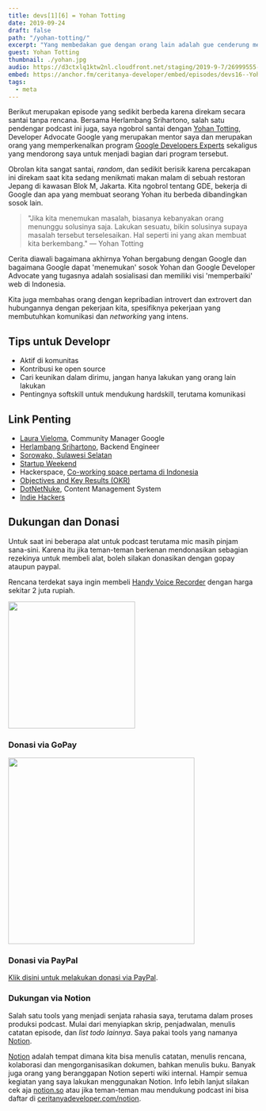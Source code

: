 ```yaml
---
title: devs[1][6] = Yohan Totting
date: 2019-09-24
draft: false
path: "/yohan-totting/"
excerpt: "Yang membedakan gue dengan orang lain adalah gue cenderung melawan arus, melakukan yang tidak dilakukan orang lain. Dan gue punya alasan yang kuat kenapa memilih jalur yang berbeda."
guest: Yohan Totting
thumbnail: ./yohan.jpg
audio: https://d3ctxlq1ktw2nl.cloudfront.net/staging/2019-9-7/26999555-44100-2-665eae9fbbeaa.m4a
embed: https://anchor.fm/ceritanya-developer/embed/episodes/devs16--Yohan-Totting-e6csg6/a-aqmfa3
tags:
  - meta
---
```


Berikut merupakan episode yang sedikit berbeda karena direkam secara santai tanpa rencana. Bersama Herlambang Srihartono, salah satu pendengar podcast ini juga, saya ngobrol santai dengan [Yohan Totting](https://twitter.com/tyohan), Developer Advocate Google yang merupakan mentor saya dan merupakan orang yang memperkenalkan program [Google Developers Experts](https://developers.google.com/community/experts) sekaligus yang mendorong saya untuk menjadi bagian dari program tersebut.

Obrolan kita sangat santai, *random*, dan sedikit berisik karena percakapan ini direkam saat kita sedang menikmati makan malam di sebuah restoran Jepang di kawasan Blok M, Jakarta. Kita ngobrol tentang GDE, bekerja di Google dan apa yang membuat seorang Yohan itu berbeda dibandingkan sosok lain.

> "Jika kita menemukan masalah, biasanya kebanyakan orang menunggu solusinya saja. Lakukan sesuatu, bikin solusinya supaya masalah tersebut  terselesaikan. Hal seperti ini yang akan membuat kita berkembang." — Yohan Totting

Cerita diawali bagaimana akhirnya Yohan bergabung dengan Google dan bagaimana Google dapat 'menemukan' sosok Yohan dan Google Developer Advocate yang tugasnya adalah sosialisasi dan memiliki visi 'memperbaiki' web di Indonesia.

Kita juga membahas orang dengan kepribadian introvert dan extrovert dan hubungannya dengan pekerjaan kita, spesifiknya pekerjaan yang membutuhkan komunikasi dan *networking* yang intens.

## Tips untuk Developr

- Aktif di komunitas
- Kontribusi ke open source
- Cari keunikan dalam dirimu, jangan hanya lakukan yang orang lain lakukan
- Pentingnya softskill untuk mendukung hardskill, terutama komunikasi

## Link Penting

- [Laura Vieloma](https://www.linkedin.com/in/laura-vieloma-226913a4/), Community Manager Google
- [Herlambang Srihartono](https://www.instagram.com/herlambang_srihartono/), Backend Engineer
- [Sorowako, Sulawesi Selatan](https://id.wikipedia.org/wiki/Sorowako,_Nuha,_Luwu_Timur)
- [Startup Weekend](http://communities.techstars.com/indonesia/jakarta/startup-weekend)
- Hackerspace, [Co-working space pertama di Indonesia](https://tirto.id/melacak-muasal-coworking-space-di-indonesia-b5UK)
- [Objectives and Key Results (OKR)](https://weekdone.com/resources/objectives-key-results)
- [DotNetNuke](https://www.dnnsoftware.com), Content Management System
- [Indie Hackers](https://www.indiehackers.com)


## Dukungan dan Donasi

Untuk saat ini beberapa alat untuk podcast terutama mic masih pinjam sana-sini. Karena itu jika teman-teman berkenan mendonasikan sebagian rezekinya untuk membeli alat, boleh silakan donasikan dengan gopay ataupun paypal.

Rencana terdekat saya ingin membeli [Handy Voice Recorder](https://www.tokopedia.com/okedealpedia/zoom-perekam-suara-digital-handy-voice-recorder-h1n-black?trkid=f%3DCa0000L000P0W0S0Sh%2CCo0Po0Fr0Cb0_src%3Duniverse_page%3D1_ob%3D23_q%3DZoom+H1n_po%3D1_catid%3D634&lt=%2Fsearchproduct%20-%20p1%20-%20product) dengan harga sekitar 2 juta rupiah.

<img style="height: 256px;" src="/images/zoom.png" alt="">

### Donasi via GoPay

<img style="width: 376px" src="/images/gopay.png" />

### Donasi via PayPal

[Klik disini untuk melakukan donasi via PayPal](https://www.paypal.me/rizafahmi/10).

### Dukungan via Notion

Salah satu tools yang menjadi senjata rahasia saya, terutama dalam proses produksi podcast. Mulai dari menyiapkan skrip, penjadwalan, menulis catatan episode, dan _list todo lainnya_. Saya pakai tools yang namanya [Notion](https://www.notion.so/?r=6445d974f9394c4299f682bd0855f5bd).

[Notion](https://www.notion.so/?r=6445d974f9394c4299f682bd0855f5bd) adalah tempat dimana kita bisa menulis catatan, menulis rencana, kolaborasi dan mengorganisasikan dokumen, bahkan menulis buku. Banyak juga orang yang beranggapan Notion seperti wiki internal. Hampir semua kegiatan yang saya lakukan menggunakan Notion. Info lebih lanjut silakan cek aja [notion.so](https://www.notion.so) atau jika teman-teman mau mendukung podcast ini bisa daftar di [ceritanyadeveloper.com/notion](https://ceritanyadeveloper.com/notion).
